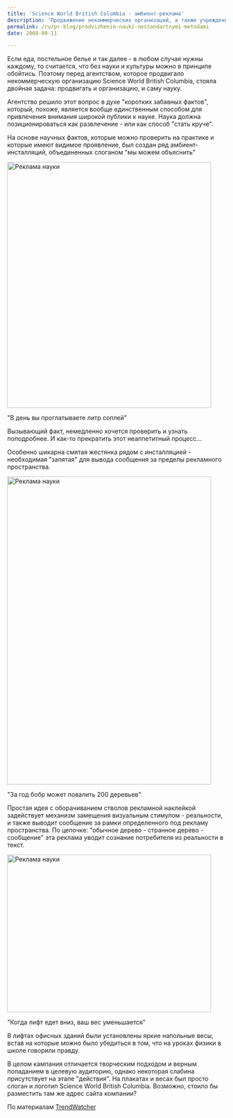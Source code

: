 ```yaml
---
title: 'Science World British Columbia - амбиент-реклама'
description: 'Продвижение некоммерческих организаций, а также учреждений и событий культуры и искусства - отдельный жанр.'
permalink: /ru/pr-blog/prodvizhenie-nauki-nestandartnymi-metodami
date: 2008-09-11

---
```


Если еда, постельное белье и так далее - в любом случае нужны каждому, то считается, что без науки и культуры можно в принципе обойтись. Поэтому перед агентством, которое продвигало некоммерческую организацию Science World British Columbia, стояла двойная задача: продвигать и организацию, и саму науку.

Агентство решило этот вопрос в духе "коротких забавных фактов", который, похоже, является вообще единственным способом для привлечения внимания широкой публики к науке. Наука должна позиционироваться как развлечение - или как способ "стать круче".

На основе научных фактов, которые можно проверить на практике и которые имеют видимое проявление, был создан ряд амбиент-инсталляций, объединенных слоганом "мы можем объяснить"

<img src="{{ site.assets }}/upload/692.jpg" alt="Реклама науки" title="Реклама науки"  class="post__img" width="470" height="566">

"В день вы проглатываете литр соплей"

Вызывающий факт, немедленно хочется проверить и узнать поподробнее. И как-то прекратить этот неаппетитный процесс...

Особенно шикарна смятая жестянка рядом с инсталляцией - необходимая "запятая" для вывода сообщения за пределы рекламного пространства.

<img src="{{ site.assets }}/upload/5370.jpg" alt="Реклама науки" title="Реклама науки"  class="post__img" width="470" height="709">

"За год бобр может повалить 200 деревьев"

Простая идея с оборачиванием стволов рекламной наклейкой задействует механизм замещения визуальным стимулом - реальности, и также выводит сообщение за рамки определенного под рекламу пространства. По цепочке: "обычное дерево - странное дерево - сообщение" эта реклама уводит сознание потребителя из реальности в текст.

<img src="{{ site.assets }}/upload/5372.jpg" alt="Реклама науки" title="Реклама науки"  class="post__img" width="470" height="363">

"Когда лифт едет вниз, ваш вес уменьшается"

В лифтах офисных зданий были установлены яркие напольные весы, встав на которые можно было убедиться в том, что на уроках физики в школе говорили правду.

В целом кампания отличается творческим подходом и верным попаданием в целевую аудиторию, однако некоторая слабина присутствует на этапе "действия". На плакатах  и весах был просто слоган и логотип Science World British Columbia. Возможно, стоило бы разместить там же адрес сайта компании?

По материалам <a href="https://funk-funketo.blogspot.com/2008/09/we-can-explain.html">TrendWatcher</a>


